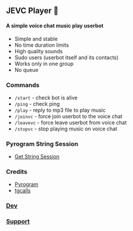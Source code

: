 ## JEVC Player 🎵

#### A simple voice chat music play userbot

- Simple and stable
- No time duration limits
- High quality sounds
- Sudo users (userbot itself and its contacts)
- Works only in one group
- No queue

### Commands

- `/start` - check bot is alive
- `/ping` - check ping
- `/play` - reply to mp3 file to play music
- `/joinvc` - force join userbot to the voice chat
- `/leavevc` - force leave userbot from voice chat
- `/stopvc` - stop playing music on voice chat

### Pyrogram String Session
- [Get String Session](https://replit.com/@SpEcHiDe/GenerateStringSession)

### Credits

- [Pyrogram](https://github.com/pyrogram/pyrogram)
- [tgcalls](https://github.com/MarshalX/tgcalls)

### [Dev](https://github.com/ImJanindu)

### [Support](https://t.me/InfinityBots_Support)
